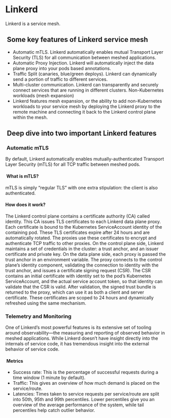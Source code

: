 # Linkerd

Linkerd is a service mesh.

##  Some key features of Linkerd service mesh

- Automatic mTLS. Linkerd automatically enables mutual Transport Layer Security (TLS) for all communication between meshed applications.
- Automatic Proxy Injection. Linkerd will automatically inject the data plane proxy into your pods based annotations.
- Traffic Split (canaries, blue/green deploys). Linkerd can dynamically send a portion of traffic to different services.
- Multi-cluster communication. Linkerd can transparently and securely connect services that are running in different clusters.
  Non-Kubernetes workloads (mesh expansion)
- Linkerd features mesh expansion, or the ability to add non-Kubernetes workloads to your service mesh by deploying the Linkerd proxy to the remote machine and connecting it back to the Linkerd control plane within the mesh.

##  Deep dive into two important Linkerd features

###  Automatic mTLS

By default, Linkerd automatically enables mutually-authenticated Transport Layer Security (mTLS) for all TCP traffic between meshed pods.

####  What is mTLS?

mTLS is simply “regular TLS” with one extra stipulation: the client is also authenticated.

#### How does it work?

The Linkerd control plane contains a certificate authority (CA) called identity. This CA issues TLS certificates to each Linkerd data plane proxy. Each certificate is bound to the Kubernetes ServiceAccount identity of the containing pod. These TLS certificates expire after 24 hours and are automatically rotated. The proxies use these certificates to encrypt and authenticate TCP traffic to other proxies.
On the control plane side, Linkerd maintains a set of credentials in the cluster: a trust anchor, and an issuer certificate and private key.
On the data plane side, each proxy is passed the trust anchor in an environment variable.
The proxy connects to the control plane’s identity component, validating the connection to identity with the trust anchor, and issues a certificate signing request (CSR). The CSR contains an initial certificate with identity set to the pod’s Kubernetes ServiceAccount, and the actual service account token, so that identity can validate that the CSR is valid. After validation, the signed trust bundle is returned to the proxy, which can use it as both a client and server certificate. These certificates are scoped to 24 hours and dynamically refreshed using the same mechanism.

### Telemetry and Monitoring

One of Linkerd’s most powerful features is its extensive set of tooling around observability—the measuring and reporting of observed behavior in meshed applications. While Linkerd doesn’t have insight directly into the internals of service code, it has tremendous insight into the external behavior of service code.

####  Metrics

- Success rate: This is the percentage of successful requests during a time window (1 minute by default).
- Traffic: This gives an overview of how much demand is placed on the service/route.
- Latencies: Times taken to service requests per service/route are split into 50th, 95th and 99th percentiles. Lower percentiles give you an overview of the average performance of the system, while tail percentiles help catch outlier behavior.
